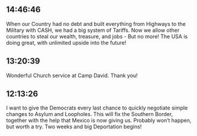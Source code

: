 ## 14:46:46
When our Country had no debt and built everything from Highways to the Military with CASH, we had a big system of Tariffs. Now we allow other countries to steal our wealth, treasure, and jobs - But no more! The USA is doing great, with unlimited upside into the future!
## 13:20:39
Wonderful Church service at Camp David. Thank you!
## 12:13:26
I want to give the Democrats every last chance to quickly negotiate simple changes to Asylum and Loopholes. This will fix the Southern Border, together with the help that Mexico is now giving us. Probably won’t happen, but worth a try. Two weeks and big Deportation begins!

